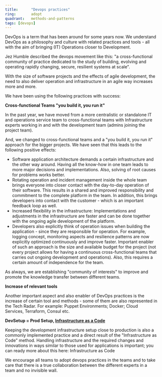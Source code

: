 ```yaml
---
title:      "Devops practices"
ring:       adopt
quadrant:   methods-and-patterns
tags: [devops]
---
```


DevOps is a term that has been around for some years now.
We understand DevOps as a philosophy and culture with related practices and tools - all with the aim of bringing (IT) Operations closer to Development.  

Jez Humble described the devops movement like this: "a cross-functional community of practice dedicated to the study of building, evolving and operating rapidly changing, secure, resilient systems at scale".

With the size of software projects and the effects of agile development, the need to also deliver operation and infrastructure in an agile way increases more and more.

We have been using the following practices with success:

**Cross-functional Teams "you build it, you run it"**

In the past year, we have moved from a more centralistic or standalone IT and operations service team to cross-functional teams with Infrastructure experts working in and with the development team (admins joining the project team).

And, we changed to cross-functional teams and a "you build it, you run it" approach for the bigger projects.
We have seen that this leads to the following positive effects:
- Software application architecture demands a certain infrastructure and the other way around. Having all the know-how in one team leads to more major decisions and implementations. Also, solving of root causes for problems works better.
- Rotating operation and incident management inside the whole team brings everyone into closer contact with the day-to-day operation of their software. This results in a shared and improved responsibility and commitment to the complete platform in the team. In addition, this brings developers into contact with the customer - which is an important feedback loop as well.
- Increased flexibility in the infrastructure: Implementations and adjustments in the infrastructure are faster and can be done together with the ongoing agile development of the platform.
- Developers also explicitly think of operation issues when building the application - since they are responsible for operation. For example, logging concept, monitoring aspects and resilience patterns are now explicitly optimized continuously and improve faster.
Important enabler of such an approach is the size and available budget for the project (not every project allows for having a continuous cross-functional teams that carries out ongoing development and operations). Also, this requires a certain amount of independence for the team.

As always, we are establishing "community of interests" to improve and promote the knowledge transfer between different teams.

**Increase of relevant tools**

Another important aspect and also enabler of DevOps practices is the increase of certain tool and methods - some of them are also represented in the Tech Radar. For example: Puppet Environments; Docker; Cloud Services, Terraform, Consul etc.

**DevSetup = Prod Setup, [Infrastructure as a Code](methods-and-patterns/infrastructure-as-code.html)**

Keeping the development infrastructure setup close to production is also a commonly implemented practice and a direct result of the "Infrastructure as Code" method.
Handling infrastructure and the required changes and innovations in ways similar to those used for applications is important; you can ready more about this here: Infrastructure as Code

We encourage all teams to adopt devops practices in the teams and to take care that there is a true collaboration between the different experts in a team and no invisible wall.
